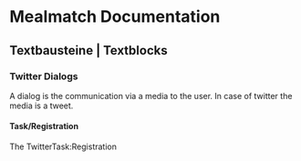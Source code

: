 # Mealmatch Documentation

## Textbausteine | Textblocks

### Twitter Dialogs

A dialog is the communication via a media to the user. In case of twitter the media is a tweet.

#### Task/Registration

The TwitterTask:Registration
